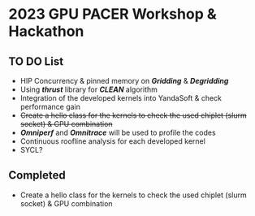 # 2023 GPU PACER Workshop & Hackathon
## TO DO List
- HIP Concurrency & pinned memory on ***Gridding*** & ***Degridding***
- Using ***thrust*** library for ***CLEAN*** algorithm
- Integration of the developed kernels into YandaSoft & check performance gain
- ~~Create a hello class for the kernels to check the used chiplet (slurm socket) & GPU combination~~
- ***Omniperf*** and ***Omnitrace*** will be used to profile the codes
- Continuous roofline analysis for each developed kernel 
- SYCL?

## Completed
- Create a hello class for the kernels to check the used chiplet (slurm socket) & GPU combination